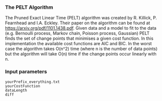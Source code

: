 ### The PELT Algorithm

The Pruned Exact Linear Time (PELT) algorithm was created by R. Killick, P. Fearnhead and I.A. Eckley. Their paper on the algorithm can be found at https://arxiv.org/pdf/1101.1438.pdf. Given data and a model to fit to the data (e.g. Bernoulli process, Markov chain, Poisson process, Gaussian) PELT finds the set of change points that minimises a given cost function. In this implementation the available cost functions are AIC and BIC. In the worst case the algorithm takes O(n^2) time (where n is the number of data points) but the algorithm will take O(n) time if the change points occur linearly with n.

### Input parameters

```
yourPrefix_everything.txt
yourCostFunction
dataLength
diff
```

